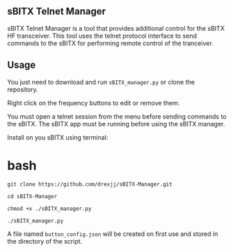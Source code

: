 sBITX Telnet Manager
--------------------------------

sBITX Telnet Manager is a tool that provides additional control for the sBITX HF transceiver. This tool uses the telnet protocol interface to send commands to the sBITX for performing remote control of the tranceiver.



Usage
-----

You just need to download and run ```sBITX_manager.py``` or clone the repository.

Right click on the frequency buttons to edit or remove them.

You must open a telnet session from the menu before sending commands to the sBITX. The sBITX app must be running before using the sBITX manager.

Install on you sBITX using terminal:

bash
====
```
git clone https://github.com/drexjj/sBITX-Manager.git

cd sBITX-Manager

chmod +x ./sBITX_manager.py

./sBITX_manager.py

```


A file named `button_config.json` will be created on first use and stored in the directory of the script.
